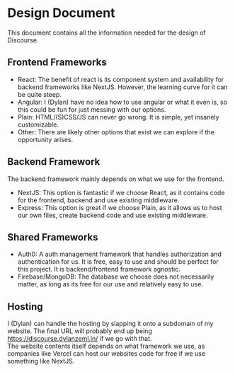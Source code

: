 # Design Document

This document contains all the information needed for the design of Discourse.

## Frontend Frameworks

 - React: The benefit of react is its component system and availability for backend frameworks like NextJS. However, the learning curve for it can be quite steep.
 - Angular: I (Dylan) have no idea how to use angular or what it even is, so this could be fun for just messing with our options.
 - Plain: HTML/(S)CSS/JS can never go wrong. It is simple, yet insanely customizable.
 - Other: There are likely other options that exist we can explore if the opportunity arises.

## Backend Framework

The backend framework mainly depends on what we use for the frontend.  

 - NextJS: This option is fantastic if we choose React, as it contains code for the frontend, backend and use existing middleware.
 - Express: This option is great if we choose Plain, as it allows us to host our own files, create backend code and use existing middleware.

## Shared Frameworks

 - Auth0: A auth management framework that handles authorization and authentication for us. It is free, easy to use and should be perfect for this project. It is backend/frontend framework agnostic.
 - Firebase/MongoDB: The database we choose does not necessarily matter, as long as its free for our use and relatively easy to use.

## Hosting

I (Dylan) can handle the hosting by slapping it onto a subdomain of my website. The final URL will probably end up being https://discourse.dylanzeml.in/ if we go with that.  
The website contents itself depends on what framework we use, as companies like Vercel can host our websites code for free if we use something like NextJS.
